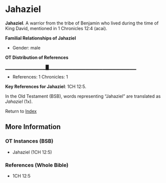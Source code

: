 # Jahaziel
**Jahaziel**. 
A warrior from the tribe of Benjamin who lived during the time of King David, mentioned in 1 Chronicles 12:4 (acai). 




**Familial Relationships of Jahaziel**


* Gender: male


**OT Distribution of References**

▁▁▁▁▁▁▁▁▁▁▁▁█▁▁▁▁▁▁▁▁▁▁▁▁▁▁▁▁▁▁▁▁▁▁▁▁▁▁
* References: 1 Chronicles: 1



**Key References for Jahaziel**: 
1CH 12:5. 


In the Old Testament (BSB), words representing “Jahaziel” are translated as 
*Jahaziel* (1x). 




Return to [Index](00-Index.md)

## More Information

### OT Instances (BSB)

* Jahaziel (1CH 12:5)



### References (Whole Bible)

* 1CH 12:5



